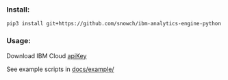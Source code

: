 ### Install:

```
pip3 install git+https://github.com/snowch/ibm-analytics-engine-python
```

### Usage:

Download IBM Cloud [apiKey](https://console.bluemix.net/docs/iam/userid_keys.html#userapikey)

See example scripts in [docs/example/](docs/example/)
